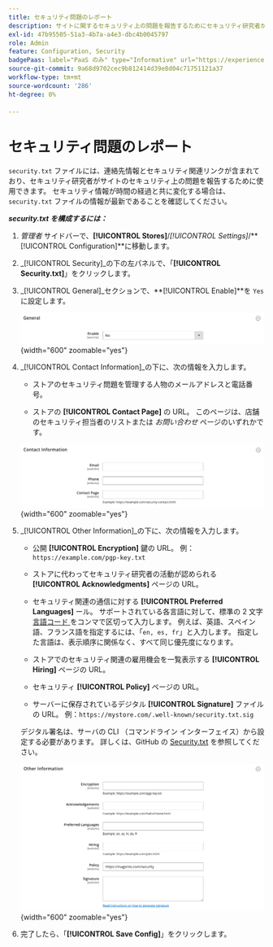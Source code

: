 ```yaml
---
title: セキュリティ問題のレポート
description: サイトに関するセキュリティ上の問題を報告するためにセキュリティ研究者が使用できる連絡先情報およびセキュリティ関連リンクを設定する方法について説明します。
exl-id: 47b95505-51a3-4b7a-a4e3-dbc4b0045797
role: Admin
feature: Configuration, Security
badgePaas: label="PaaS のみ" type="Informative" url="https://experienceleague.adobe.com/en/docs/commerce/user-guides/product-solutions" tooltip="Adobe Commerce on Cloud プロジェクト（Adobeが管理する PaaS インフラストラクチャ）およびオンプレミスプロジェクトにのみ適用されます。"
source-git-commit: 9a68d9702cec9b812414d39e8d04c71751121a37
workflow-type: tm+mt
source-wordcount: '286'
ht-degree: 0%

---
```


# セキュリティ問題のレポート

`security.txt` ファイルには、連絡先情報とセキュリティ関連リンクが含まれており、セキュリティ研究者がサイトのセキュリティ上の問題を報告するために使用できます。 セキュリティ情報が時間の経過と共に変化する場合は、`security.txt` ファイルの情報が最新であることを確認してください。

**_security.txt を構成するには：_**

1. _管理者_ サイドバーで、**[!UICONTROL Stores]**/_[!UICONTROL Settings]_/**[!UICONTROL Configuration]**に移動します。

1. _[!UICONTROL Security]_の下の左パネルで、「**[!UICONTROL Security.txt]**」をクリックします。

1. _[!UICONTROL General]_セクションで、**[!UICONTROL Enable]**を `Yes` に設定します。

   ![ 一般的なセキュリティ設定 ](../configuration-reference/security/assets/txt-general.png){width="600" zoomable="yes"}

1. _[!UICONTROL Contact Information]_の下に、次の情報を入力します。

   - ストアのセキュリティ問題を管理する人物のメールアドレスと電話番号。

   - ストアの **[!UICONTROL Contact Page]** の URL。 このページは、店舗のセキュリティ担当者のリストまたは _お問い合わせ_ ページのいずれかです。

   ![ 連絡先情報の設定 ](../configuration-reference/security/assets/txt-contact-info.png){width="600" zoomable="yes"}

1. _[!UICONTROL Other Information]_の下に、次の情報を入力します。

   - 公開 **[!UICONTROL Encryption]** 鍵の URL。 例：`https://example.com/pgp-key.txt`

   - ストアに代わってセキュリティ研究者の活動が認められる **[!UICONTROL Acknowledgments]** ページの URL。

   - セキュリティ関連の通信に対する **[!UICONTROL Preferred Languages]** ール。 サポートされている各言語に対して、標準の 2 文字 [ 言語コード ](https://en.wikipedia.org/wiki/List_of_ISO_639-1_codes) をコンマで区切って入力します。 例えば、英語、スペイン語、フランス語を指定するには、「`en, es, fr`」と入力します。 指定した言語は、表示順序に関係なく、すべて同じ優先度になります。

   - ストアでのセキュリティ関連の雇用機会を一覧表示する **[!UICONTROL Hiring]** ページの URL。

   - セキュリティ **[!UICONTROL Policy]** ページの URL。

   - サーバーに保存されているデジタル **[!UICONTROL Signature]** ファイルの URL。 例：`https://mystore.com/.well-known/security.txt.sig`

   デジタル署名は、サーバの CLI （コマンドライン インターフェイス）から設定する必要があります。 詳しくは、GitHub の [Security.txt](https://github.com/magento/security-package/blob/1.0-develop/Securitytxt/README.md) を参照してください。

   ![ その他の情報 ](../configuration-reference/security/assets/txt-other-info.png){width="600" zoomable="yes"}

1. 完了したら、「**[!UICONTROL Save Config]**」をクリックします。
